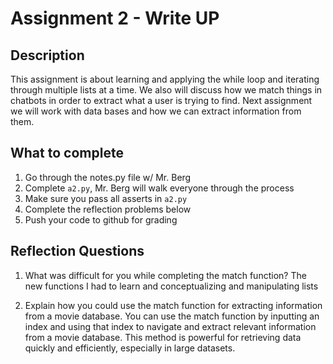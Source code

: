 # Assignment 2 - Write UP

## Description
This assignment is about learning and applying the while loop and iterating through multiple lists at a time.  We also will discuss how we match things in chatbots in order to extract what a user is trying to find.  Next assignment we will work with data bases and how we can extract information from them.

## What to complete
1. Go through the notes.py file w/ Mr. Berg
2. Complete `a2.py`, Mr. Berg will walk everyone through the process
3. Make sure you pass all asserts in `a2.py`
4. Complete the reflection problems below
5. Push your code to github for grading

## Reflection Questions
1. What was difficult for you while completing the match function?
The new functions I had to learn and conceptualizing and manipulating lists


2. Explain how you could use the match function for extracting information from a movie database.
You can use the match function by inputting an index and using that index to navigate and extract relevant information from a movie database. This method is powerful for retrieving data quickly and efficiently, especially in large datasets.

